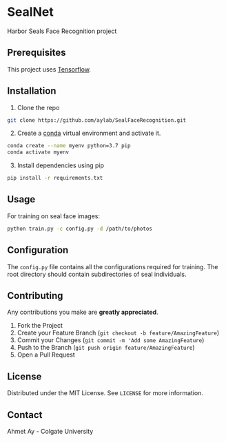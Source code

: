 # SealNet

Harbor Seals Face Recognition project

## Prerequisites

This project uses [Tensorflow](https://www.tensorflow.org/).

## Installation

1. Clone the repo

  ```sh
  git clone https://github.com/aylab/SealFaceRecognition.git
  ```

2. Create a [conda](https://docs.conda.io/projects/conda/en/latest/user-guide/tasks/manage-environments.html) virtual environment and activate it.

  ```sh
  conda create --name myenv python=3.7 pip
  conda activate myenv
  ```

3. Install dependencies using pip

  ```sh
  pip install -r requirements.txt
  ```

<!-- USAGE EXAMPLES -->
## Usage

For training on seal face images:

```sh
python train.py -c config.py -d /path/to/photos
```
<!-- CONFIG EXAMPLE -->
## Configuration

The `config.py` file contains all the configurations required for training. The root directory should contain subdirectories of seal individuals.

<!-- CONTRIBUTING -->
## Contributing

Any contributions you make are **greatly appreciated**.

1. Fork the Project
2. Create your Feature Branch (`git checkout -b feature/AmazingFeature`)
3. Commit your Changes (`git commit -m 'Add some AmazingFeature`)
4. Push to the Branch (`git push origin feature/AmazingFeature`)
5. Open a Pull Request

<!-- LICENSE -->
## License

Distributed under the MIT License. See `LICENSE` for more information.

<!-- CONTACT -->
## Contact

Ahmet Ay - Colgate University
